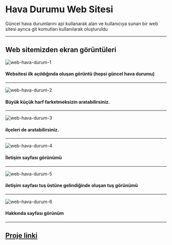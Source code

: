 # Hava Durumu Web Sitesi
 Güncel hava durumlarını api kullanarak alan ve kullanıcıya sunan bir web sitesi
 ayrıca git komutları kullanılarak oluşturuldu

 ----
## Web sitemizden ekran görüntüleri

![web-hava-durum-1](https://github.com/NumaIYI/Hava-Durumu-Web-Sitesi/assets/128406291/4ef3f59b-e0a8-4ee6-bad6-fcf95e33e272)
#### Websitesi ilk açıldığında oluşan görüntü (hepsi güncel hava durumu)
----

![web-hava-durum-2](https://github.com/NumaIYI/Hava-Durumu-Web-Sitesi/assets/128406291/4a2ee854-6c82-4c61-8fac-7e8fd4c491a9)
#### Büyük küçük harf farketmeksizin aratabilirsiniz.
----

![web-hava-durum-3](https://github.com/NumaIYI/Hava-Durumu-Web-Sitesi/assets/128406291/2da5e76e-b944-41d1-bf87-1a9452116b3c)
#### ilçeleri de aratabilirsiniz.
----

![web-hava-durum-4](https://github.com/NumaIYI/Hava-Durumu-Web-Sitesi/assets/128406291/016f6927-f371-44b7-a219-512e65f8b2f4)
#### İletişim sayfası görünümü
----

![web-hava-durum-5](https://github.com/NumaIYI/Hava-Durumu-Web-Sitesi/assets/128406291/5eddc6e3-20d5-4354-bb1f-5bde6d9030a3)
#### iletişim sayfası tuş üstüne gelindiğinde oluşan tuş görünümü
----

![web-hava-durum-6](https://github.com/NumaIYI/Hava-Durumu-Web-Sitesi/assets/128406291/7f149205-4f58-4cb4-b21d-9b0043a65c8a)
#### Hakkında sayfası görünüm
----

## [Proje linki](https://github.com/NumaIYI/Hava-Durumu-Web-Sitesi)
